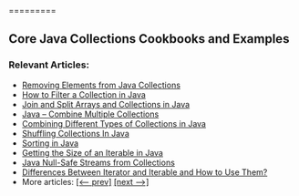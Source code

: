 =========

## Core Java Collections Cookbooks and Examples

### Relevant Articles: 
- [Removing Elements from Java Collections](https://www.baeldung.com/java-collection-remove-elements)
- [How to Filter a Collection in Java](https://www.baeldung.com/java-collection-filtering)
- [Join and Split Arrays and Collections in Java](https://www.baeldung.com/java-join-and-split)
- [Java – Combine Multiple Collections](https://www.baeldung.com/java-combine-multiple-collections)
- [Combining Different Types of Collections in Java](https://www.baeldung.com/java-combine-collections)
- [Shuffling Collections In Java](https://www.baeldung.com/java-shuffle-collection)
- [Sorting in Java](https://www.baeldung.com/java-sorting)
- [Getting the Size of an Iterable in Java](https://www.baeldung.com/java-iterable-size)
- [Java Null-Safe Streams from Collections](https://www.baeldung.com/java-null-safe-streams-from-collections)
- [Differences Between Iterator and Iterable and How to Use Them?](https://www.baeldung.com/java-iterator-vs-iterable)
- More articles: [[<-- prev]](/core-java-modules/core-java-collections-1) [[next -->]](/core-java-modules/core-java-collections-3)